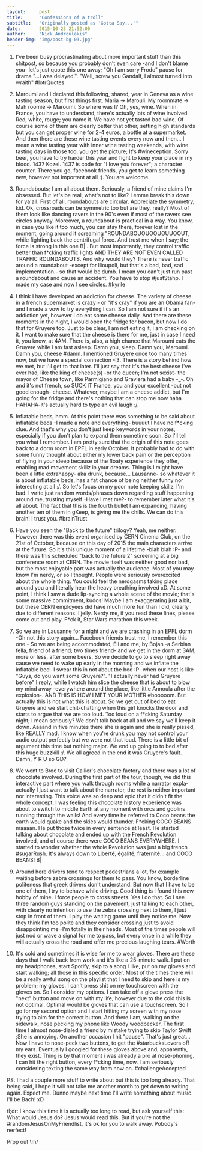 ```yaml
---
layout:     post
title:      "Confessions of a troll"
subtitle:   "Originally posted as 'Gotta Say...'"
date:       2015-10-25 21:52:00
author:     "Nick Androulakis"
header-img: "img/post-bg-03.jpg"
---
```


1. I've been busy procrastinating about more important stuff than this shitpost, so because you probably don't even care -and I don't blame you- let's just quote this one away; "Oh I am sorry Frodo" pause for drama "...I was delayed.". "Well, screw you Gandalf, I almost turned into wraith" #lotrQuotes

2. Maroumi and I declared this following, shared, year in Geneva as a wine tasting season, but first things first. Maria -> Marouli. My roommate -> Mah roomie -> Maroumi. So where was I? Oh, yes, wine. When in France, you have to understand, there's actually lots of wine involved. Red, white, rouge; you name it. We have not yet tasted bad wine. Of course some of them are clearly better that other, setting high standards but you can get proper wine for 2-4 euros, a bottle at a supermarket. And then there are these wine tasting events every now and then... I mean a wine tasting year with inner wine tasting weekends, with wine tasting days in those too, you get the picture; It's #wineception. Sorry beer, you have to try harder this year and fight to keep your place in my blood. 1437 Kozel. 1437 is code for "I love you forever"; a character counter. There you go, facebook friends, you get to learn something new, however not important at all :). You are welcome.

3. Roundabouts; I am all about them. Seriously, a friend of mine claims I'm obsessed. But let's be real, what's not to like? Lemme break this down for ya'all. First of all, roundabouts are circular. Appreciate the symmetry, kid. Ok, crossroads can be symmetric too but are they, really? Most of them look like dancing ravers in the 90's even if most of the ravers see circles anyway. Moreover, a roundabout is practical in a way. You know, in case you like it too much, you can stay there, forever lost in the moment, going around it screaming "ROUNDABOUOUOOUOUUOOUT, while fighting back the centrifugal force. And trust me when I say; the force is strong in this one  B| . But most importantly, they control traffic better than f*cking traffic lights AND THEY ARE NOT EVEN CALLED TRAFFIC ROUNDABOUTS. And why would they? There is never traffic around a roundabout -except for Ilioupoli, but that's a bad, bad, sad implementation.- so that would be dumb. I mean you can't just run past a roundabout and cause an accident. You have to stop #justStahp. I made my case and now I see circles. #kyrile

4. I think I have developed an addiction for cheese. The variety of cheese in a french supermarket is crazy - or "it's cray" if you are an Obama fan- and I made a vow to try everything I can. So I am not sure if it's an addiction yet, however I do eat some cheese daily. And there are these moments in the night, I would open the fridge for bacon, but now I do that for Gruyere too. Just to be clear, I am not eating it, I am checking on it. I want to make sure that the cheese is there for me, just in case I need it, you know, at 4AM. There is, also, a high chance that Maroumi eats the Gruyere while I am fast asleep. Damn you, sleep. Damn you, Maroumi. Damn you, cheese #damn. I mentioned Gruyere once too many times now, but we have a special connection <3. There is a story behind how we met, but I'll get to that later. I'll just say that it's the best cheese I've ever had, like the king of cheese(s) -or the queen; I'm not sexist- the mayor of Cheese town, like Parmigiano and Graviera had a baby -_-. Oh and it's not french, so SUCK IT France, you and your excellent -but not good enough- cheese. Whatever, maybe I am a cheese addict, but I'm going for the fridge and there's nothing that can stop me now haha HAHAHA-it's actually hard to type an evil laugh :/.

5. Inflatable beds, hmm. At this point there was something to be said about inflatable beds -I made a note and everything- buuuut I have no f*cking clue. And that's why you don't just keep keywords in your notes, especially if you don't plan to expand them sometime soon. So I'll tell you what I remember. I am pretty sure that the origin of this note goes back to a dorm room in EPFL in early October. It probably had to do with some funny thought about either my lower back pain or the perception of flying in your sleep because of the floaty experience they offer, enabling mad movement skillz in your dreams. Thing is I might have been a little extrahappy- aka drunk, because... Lausanne- so whatever it is about inflatable beds, has a fat chance of being neither funny nor interesting at all :/. So let's focus on my poor note keeping skillz. I'm bad. I write just random words/phrases down regarding stuff happening around me, trusting myself -Have I met me?- to remember later what it's all about. The fact that this is the fourth bullet I am expanding, having another ten of them in gKeep, is giving me the chills. We can do this brain! I trust you. #brainTrust

6. Have you seen the "Back to the future" trilogy? Yeah, me neither. However there was this event organised by CERN Cinema Club, on the 21st of October, because on this day of 2015 the main characters arrive at the future. So it's this unique moment of a lifetime -blah blah :P- and there was this scheduled "back to the future 2" screening at a big conference room at CERN. The movie itself was neither good nor bad, but the most enjoyable part was actually the audience. Most of you may know I'm nerdy, or so I thought. People were seriously overexcited about the whole thing. You could feel the nerdgasms taking place around you and literally hear the heavy breathing involved xD. At some point, I think I saw a dude lip-syncing a whole scene of the movie; that's some massive commitment, kudos! Maybe I am exaggerating just a bit, but these CERN employees did have much more fun than I did, clearly due to different reasons. I jelly. Nerdy me, if you read these lines, please come out and play. F*ck it, Star Wars marathon this week.

7. So we are in Lausanne for a night and we are crashing in an EPFL dorm -Oh not this story again... Facebook friends trust me, I remember this one.- So we are being accommodated, Eli and me, by Bojan -a Serbian fella, friend of a friend; two times friend- and we get in the dorm at 3AM, more or less, after some beers. So we decide to go to sleep right away cause we need to wake up early in the morning and we inflate the inflatable bed- I swear this in not about the bed :P- when our host is like "Guys, do you want some Gruyere?". "I actually never had Gruyere before" I reply, while I watch him slice the cheese that is about to blow my mind away -everywhere around the place, like little Annoula after the explosion-. AND THIS IS HOW I MET YOUR MOTHER #booooom. But actually this is not what this is about. So we get out of bed to eat Gruyere and we start chit-chatting when this girl knocks the door and starts to argue that we are too loud. Too loud on a f*cking Saturday night; I mean seriously? We don't talk back at all and we say we'll keep it down. Aaaand in five minutes there she is again and she is really pissed, like REALLY mad. I know when you're drunk you may not control your audio output perfectly but we were not that loud. There is a little bit of argument this time but nothing major. We end up going to to bed after this huge buzzkill :/. We all agreed in the end it was Gruyere's fault. Damn, Y R U so GD?

8. We went to Broc to visit Callier's chocolate factory and there was a lot of chocolate involved. During the first part of the tour, though, we did this interactive part where you walk through rooms while a narrator expla- actually I just want to talk about the narrator, the rest is neither important nor interesting. This voice was so deep and epic that it didn't fit the whole concept. I was feeling this chocolate history experience was about to switch to middle Earth at any moment with orcs and goblins running through the walls! And every time he referred to Coco beans the earth would quake and the skies would thunder. F*cking COCO BEANS maaaan. He put those twice in every sentence at least. He started talking about chocolate and ended up with the French Revolution involved, and of course there were COCO BEANS EVERYWHERE. I started to wonder whether the whole Revolution was just a big french #sugarRush. It's always down to Liberté, égalité, fraternité... and COCO BEANS! B|

9. Around here drivers tend to respect pedestrians a lot, for example waiting before zebra crossings for them to pass. You know, borderline politeness that greek drivers don't understand. But now that I have to be one of them, I try to behave while driving. Good thing is I found this new hobby of mine. I force people to cross streets. Yes I do that. So I see three random guys standing on the pavement, just talking to each other, with clearly no intention to use the zebra crossing next to them, I just stop in front of them. I play the waiting game until they notice me. Now they think I'm too polite and they consider crossing just to avoid disappointing me -I'm totally in their heads. Most of the times people will just nod or wave a signal for me to pass, but every once in a while they will actually cross the road and offer me precious laughing tears. #Worth
10. It's cold and sometimes it is wise for me to wear gloves. There are these days that I walk back from work and it's like a 25-minute walk. I put on my headphones, start Spotify, skip to a song I like, put on my gloves and start walking; all those in this specific order. Most of the times there will be a really awful song on the playlist that I need to skip and here is my problem; my gloves. I can't press shit on my touchscreen with the gloves on. So I consider my options. I can take off a glove press the "next" button and move on with my life, however due to the cold this is not optimal. Optimal would be gloves that can use a touchscreen. So I go for my second option and I start hitting my screen with my nose trying to aim for the correct button. And there I am, walking on the sidewalk, nose pecking my phone like Woody woodpecker. The first time I almost nose-dialed a friend by mistake trying to skip Taylor Swift ;She is annoying. On another occasion I hit "pause". That's just great... Now I have to nose-peck two buttons, to get the #starbucksLovers off my ears. Eventually I googled for these gloves above and, apparently, they exist. Thing is by that moment i was already a pro at nose-phoning. I can hit the right button, every f*cking time, now. I am seriously considering texting the same way from now on. #challengeAccepted

PS: I had a couple more stuff to write about but this is too long already. That being said, I hope it will not take me another month to get down to writing again. Expect me. Dunno maybe next time I'll write something about music. I'll be Bach! xD

tl;dr: I know this time it is actually too long to read, but ask yourself this: What would Jesus do? Jesus would read this. But if you're not the #randomJesusOnMyFriendlist, it's ok for you to walk away. Pobody's nerfect!

Prpp out \m/
